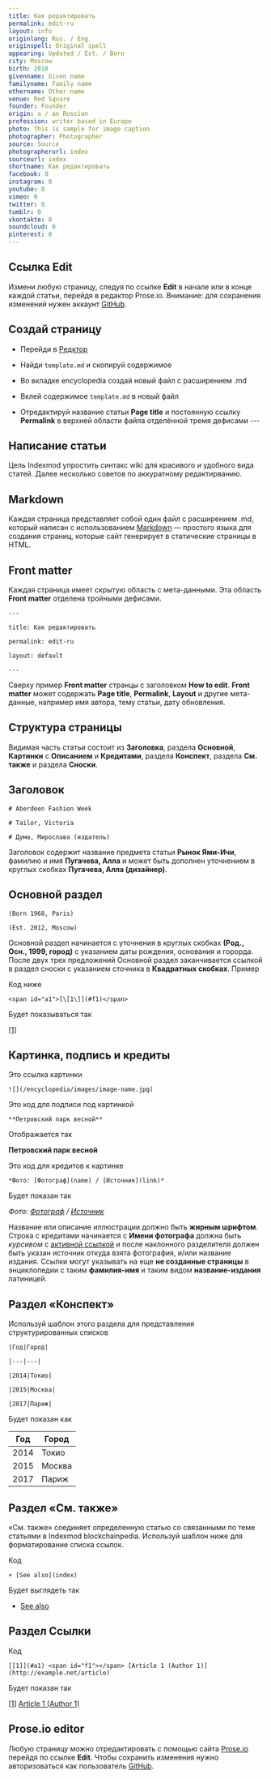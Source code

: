 ```yaml
---
title: Как редактировать
permalink: edit-ru
layout: info
originlang: Rus. / Eng.
originspell: Original spell
appearing: Updated / Est. / Born
city: Moscow
birth: 2018
givenname: Given name
familyname: Family name
othername: Other name
venue: Red Square
founder: Founder
origin: a / an Russian
profession: writer based in Europe
photo: This is sample for image caption
photographer: Photographer
source: Source
photographerurl: index
sourceurl: index
shortname: Как редактировать
facebook: 0
instagram: 0
youtube: 0
vimeo: 0
twitter: 0
tumblr: 0
vkontakte: 0
soundcloud: 0
pinterest: 0
---
```


## Ссылка Edit

Измени любую страницу, следуя по ссылке **Edit** в начале или в конце каждой статьи, перейдя в редактор Prose.io. Внимание: для сохранения изменений нужен аккаунт [GitHub](https://github.com/join).

## Создай страницу

+ Перейди в [Редктор](http://prose.io/#indexmod/encyclopedia/edit/master/sandbox.md)

+ Найди `template.md` и скопируй содержимое

+ Во вкладке encyclopedia создай новый файл с расширением .md

+ Вклей содержимое `template.md` в новый файл

+ Отредактируй название статьи **Page title** и постоянную ссылку **Permalink** в верхней области файла отделённой тремя дефисами ---

## Написание статьи

Цель Indexmod упростить синтакс wiki для красивого и удобного вида статей. Далее несколько советов по аккуратному редактирванию.

## Markdown

Каждая страница представляет собой один файл с расширением .md, который написан с использованием [Markdown](https://daringfireball.net/projects/markdown/syntax) — простого языка для создания страниц, которые сайт генерирует в статические страницы в HTML.  

##  Front matter

Каждая страница имеет скрытую область с мета-данными. Эта область **Front matter** отделена тройными дефисами.

`---`

`title: Как редактировать`

`permalink: edit-ru`

`layout: default`

`---`

Сверху пример **Front matter** странцы с заголовком **How to edit**. **Front matter** может содержать **Page title**, **Permalink**, **Layout** и другие мета-данные, например имя автора, тему статьи, дату обновления.

## Структура страницы

Видимая часть статьи состоит из **Заголовка**, раздела **Основной**, **Картинки** с **Описанием** и **Кредитами**, раздела **Конспект**, раздела **См. также** и раздела **Сноски**.

## Заголовок  

`# Aberdeen Fashion Week`

`# Tailor, Victoria`

`# Дума, Мирослава (издатель)`

Заголовок содержит название предмета статьи **Рынок Ями-Ичи**, фамилию и имя **Пугачева, Алла** и может быть дополнен уточнением в круглых скобках **Пугачева, Алла (дизайнер)**.

## Основной раздел

`(Born 1968, Paris)`

`(Est. 2012, Moscow)`

Основной раздел начинается с уточнения в круглых скобках **(Род., Осн., 1999, город)** с указанием даты рождения, основания и горорда. После двух трех предложений Основной раздел заканчивается  ссылкой в раздел сноски с указанием сточника в **Квадратных скобках**. Пример

Код ниже

`<span id="a1">[\[1\]](#f1)</span>`

Будет показываться так

<span id="a1">[\[1\]](#f1)</span>

## Картинка, подпись и кредиты

Это ссылка картинки

`![](/encyclopedia/images/image-name.jpg)`

Это код для подписи под картинкой

`**Петровский парк весной**`

Отображается так

**Петровский парк весной**

Это код для кредитов к картинке

`*Фото: [Фотограф](name) / [Источник](link)*`

Будет показан так

*Фото: [Фотограф](name) / [Источник](link)*

Название или описание иллюстрации должно быть **жирным шрифтом**. Строка с кредитами начинается с **Имени фотографа** должна быть *курсивом* с [активной ссылкой](active-link.md) и после наклонного разделителя должен быть указан источник откуда взята фотография, и/или название издания. Ссылки могут указывать на еще **не созданные страницы** в энциклопедии c таким **фамилия-имя** и таким видом **название-издания** латиницей.

## Раздел «Конспект»

Используй шаблон этого раздела для представления структурированных списков

`|Год|Город|`

`|---|---|`

`|2014|Токио|`

`|2015|Москва|`

`|2017|Париж|`

Будет показан как

|Год|Город|
|---|---|
|2014|Токио|
|2015|Москва|
|2017|Париж|

## Раздел «См. также»

«См. также» соединяет определенную статью со связанными по теме статьями в Indexmod blockchainpedia. Используй шаблон ниже  для форматирование списка ссылок.

Код

`+ [See also](index)`

Будет выглядеть так

+ [See also](index)

## Раздел Ссылки

Код

`[[1]](#a1) <span id="f1"></span> [Article 1 (Author 1)] (http://example.net/article)`

Будет показан так

[[1]](#a1) <span id="f1"></span> [Article 1 (Author 1)](http://example.net/article)

## Prose.io editor

Любую страницу можно отредактировать с помощью сайта [Prose.io](www.prose.io) перейдя по ссылке **Edit**. Чтобы сохранить изменения нужно авторизоваться как пользователь [GitHub](https://github.com/join).
